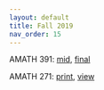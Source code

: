 ```yaml
---
layout: default
title: Fall 2019
nav_order: 15
---
```

AMATH 391: [mid](amath391mid.pdf), [final](391final.pdf)

AMATH 271: [print](am271_print.pdf), [view](am271_view.pdf)